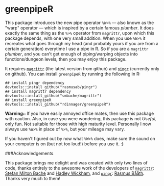 greenpipeR
===========

This package introduces the new pipe operator `%W>%` &mdash; also known as the "warp" operator &mdash; which is inspired by a certain famous _plumber_. It does exactly the same thing as the `%>%` operator from `magrittr`, upon which this package depends, with one very small addition. When you use `%W>%` it recreates what goes through my head (and probably yours if you are from a certain generation) everytime I use a pipe in R. So if you are a `magrittr` _plumber_, and you can't get enough of piping/warping objects into functions/dungeon levels, then you may enjoy this package.

It requires [`magrittr`](https://github.com/smbache/magrittr) (the latest version from github) and [`pingr`](https://github.com/rasmusab/pingr) (currently only on github). You can install `greenpipeR` by running the following in R:

```
## install pingr dependency
devtools::install_github("rasmusab/pingr")
## install magrittr dependency
devtools::install_github("smbache/magrittr")
## install greenpipeR
devtools::install_github("rdinnager/greenpipeR")
```

__Warning::__ If you have easily annoyed office mates, then use this package with caution. Also, in case you were wondering, this package is not _Useful_, only fun. Not suitable for those with high maturity level. Personally I now always use `%W>%` in place of `%>%`, but your mileage may vary.

If you haven't figured out by now what `%W>%` does, make sure the sound on your computer is on (but not too loud!) before you use it. :)

###Acknowledgements

This package brings me delight and was created with only two lines of code, thanks entirely to the awesome work of the developers of [`magrittr`](https://github.com/smbache/magrittr): [Stefan Milton Bache](https://github.com/smbache) and [Hadley Wickham](https://github.com/hadley), and [`pingr`](https://github.com/rasmusab/pingr): [Rasmus Bååth](https://github.com/rasmusab). Thanks very much to them!

